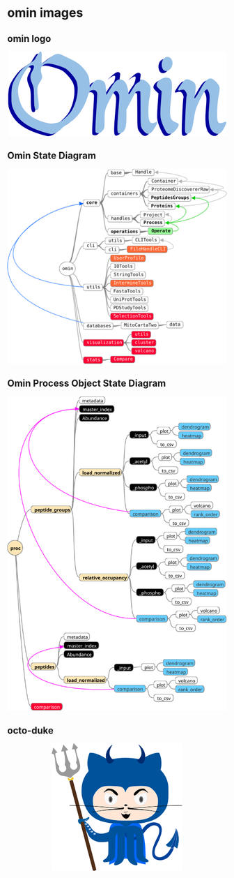 # omin images

## omin logo
<p align="center">
  <img src="images/omin_lil_horns_logo_reworked_501px_194px.png" >
</p>

## Omin State Diagram

<p align="center">
  <img src="/images/omin_state_diagram.svg" >
</p>


## Omin Process Object State Diagram

<p align="center">
  <img src="/images/omin_state_diagram_process_intstance.svg" >
</p>


## octo-duke
<p align="center">
  <img src="images/duke_octocat_drawing_v1_.300px_292px.png">
</p>
